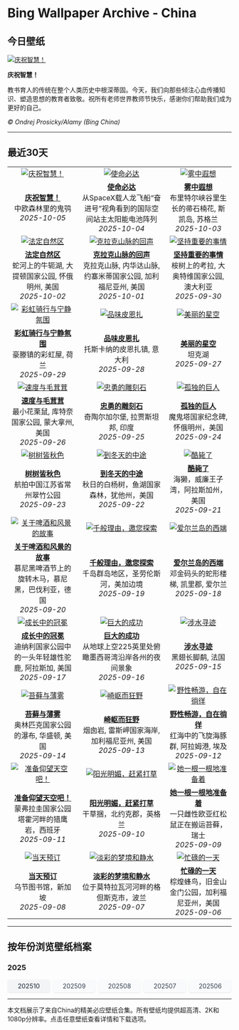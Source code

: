# Bing Wallpaper Archive - China

## 今日壁纸

[![庆祝智慧！](https://www.bing.com/th?id=OHR.TeacherOwl_ZH-CN8289875605_UHD.jpg&pid=hp&w=2560)](https://bing.codexun.com/cn/detail/20251005)

**庆祝智慧！**

教书育人的传统在整个人类历史中根深蒂固。今天，我们向那些倾注心血传播知识、塑造思想的教育者致敬。祝所有老师世界教师节快乐，感谢你们帮助我们成为更好的自己。

*© Ondrej Prosicky/Alamy (Bing China)*

---

## 最近30天

| | | |
|:---:|:---:|:---:|
| [![庆祝智慧！](https://www.bing.com/th?id=OHR.TeacherOwl_ZH-CN8289875605_UHD.jpg&pid=hp&w=2560)](https://bing.codexun.com/cn/detail/20251005) | [![使命必达](https://www.bing.com/th?id=OHR.DragonEndeavour_ZH-CN8160066040_UHD.jpg&pid=hp&w=2560)](https://bing.codexun.com/cn/detail/20251004) | [![雾中遐想](https://www.bing.com/th?id=OHR.SkyeHeather_ZH-CN2820283990_UHD.jpg&pid=hp&w=2560)](https://bing.codexun.com/cn/detail/20251003) | 
| **[庆祝智慧！](https://bing.codexun.com/cn/detail/20251005)**<br>中欧森林里的鬼鸮<br>*2025-10-05* | **[使命必达](https://bing.codexun.com/cn/detail/20251004)**<br>从SpaceX载人龙飞船“奋进号”视角看到的国际空间站主太阳能电池阵列<br>*2025-10-04* | **[雾中遐想](https://bing.codexun.com/cn/detail/20251003)**<br>布里特尔峡谷里生长的帚石楠花, 斯凯岛, 苏格兰<br>*2025-10-03* | 
| [![法定自然区](https://www.bing.com/th?id=OHR.OxbowBend_ZH-CN7211791969_UHD.jpg&pid=hp&w=2560)](https://bing.codexun.com/cn/detail/20251002) | [![克拉克山脉的回声](https://www.bing.com/th?id=OHR.YosemiteClark_ZH-CN7179533292_UHD.jpg&pid=hp&w=2560)](https://bing.codexun.com/cn/detail/20251001) | [![坚持重要的事情](https://www.bing.com/th?id=OHR.EucalyptusKoala_ZH-CN6942451940_UHD.jpg&pid=hp&w=2560)](https://bing.codexun.com/cn/detail/20250930) | 
| **[法定自然区](https://bing.codexun.com/cn/detail/20251002)**<br>蛇河上的牛轭湖, 大提顿国家公园, 怀俄明州, 美国<br>*2025-10-02* | **[克拉克山脉的回声](https://bing.codexun.com/cn/detail/20251001)**<br>克拉克山脉, 内华达山脉, 约塞米蒂国家公园, 加利福尼亚州, 美国<br>*2025-10-01* | **[坚持重要的事情](https://bing.codexun.com/cn/detail/20250930)**<br>桉树上的考拉, 大奥特维国家公园, 澳大利亚<br>*2025-09-30* | 
| [![彩虹骑行与宁静氛围](https://www.bing.com/th?id=OHR.HoutenHouses_ZH-CN6776452438_UHD.jpg&pid=hp&w=2560)](https://bing.codexun.com/cn/detail/20250929) | [![品味皮恩扎](https://www.bing.com/th?id=OHR.PienzaItaly_ZH-CN6564335348_UHD.jpg&pid=hp&w=2560)](https://bing.codexun.com/cn/detail/20250928) | [![美丽的星空](https://www.bing.com/th?id=OHR.TankLakes_ZH-CN6402368934_UHD.jpg&pid=hp&w=2560)](https://bing.codexun.com/cn/detail/20250927) | 
| **[彩虹骑行与宁静氛围](https://bing.codexun.com/cn/detail/20250929)**<br>豪滕镇的彩虹屋, 荷兰<br>*2025-09-29* | **[品味皮恩扎](https://bing.codexun.com/cn/detail/20250928)**<br>托斯卡纳的皮恩扎镇, 意大利<br>*2025-09-28* | **[美丽的星空](https://bing.codexun.com/cn/detail/20250927)**<br>坦克湖<br>*2025-09-27* | 
| [![速度与毛茸茸](https://www.bing.com/th?id=OHR.AutumnChipmunk_ZH-CN6224482683_UHD.jpg&pid=hp&w=2560)](https://bing.codexun.com/cn/detail/20250926) | [![忠勇的雕刻石](https://www.bing.com/th?id=OHR.FortChittorgarh_ZH-CN5999553283_UHD.jpg&pid=hp&w=2560)](https://bing.codexun.com/cn/detail/20250925) | [![孤独的巨人](https://www.bing.com/th?id=OHR.BearLodge_ZH-CN5880511888_UHD.jpg&pid=hp&w=2560)](https://bing.codexun.com/cn/detail/20250924) | 
| **[速度与毛茸茸](https://bing.codexun.com/cn/detail/20250926)**<br>最小花栗鼠, 库特奈国家公园, 蒙大拿州, 美国<br>*2025-09-26* | **[忠勇的雕刻石](https://bing.codexun.com/cn/detail/20250925)**<br>奇陶尔加尔堡, 拉贾斯坦邦, 印度<br>*2025-09-25* | **[孤独的巨人](https://bing.codexun.com/cn/detail/20250924)**<br>魔鬼塔国家纪念碑, 怀俄明州，美国<br>*2025-09-24* | 
| [![树树皆秋色](https://www.bing.com/th?id=OHR.AutumnalEquinoxY25_ZH-CN5692548297_UHD.jpg&pid=hp&w=2560)](https://bing.codexun.com/cn/detail/20250923) | [![到冬天的中途](https://www.bing.com/th?id=OHR.AspenEquinox_ZH-CN5474695693_UHD.jpg&pid=hp&w=2560)](https://bing.codexun.com/cn/detail/20250922) | [![酷毙了](https://www.bing.com/th?id=OHR.IceOtters_ZH-CN5393791969_UHD.jpg&pid=hp&w=2560)](https://bing.codexun.com/cn/detail/20250921) | 
| **[树树皆秋色](https://bing.codexun.com/cn/detail/20250923)**<br>航拍中国江苏省常州翠竹公园<br>*2025-09-23* | **[到冬天的中途](https://bing.codexun.com/cn/detail/20250922)**<br>秋日的白杨树，鱼湖国家森林，犹他州，美国<br>*2025-09-22* | **[酷毙了](https://bing.codexun.com/cn/detail/20250921)**<br>海獭，威廉王子湾，阿拉斯加州，美国<br>*2025-09-21* | 
| [![关于啤酒和风景的故事](https://www.bing.com/th?id=OHR.OktoberfestSwing_ZH-CN5270146600_UHD.jpg&pid=hp&w=2560)](https://bing.codexun.com/cn/detail/20250920) | [![千般理由，邀您探索](https://www.bing.com/th?id=OHR.ThousandIslands_ZH-CN3197750437_UHD.jpg&pid=hp&w=2560)](https://bing.codexun.com/cn/detail/20250919) | [![爱尔兰岛的西端](https://www.bing.com/th?id=OHR.DunquinIreland_ZH-CN1418844818_UHD.jpg&pid=hp&w=2560)](https://bing.codexun.com/cn/detail/20250918) | 
| **[关于啤酒和风景的故事](https://bing.codexun.com/cn/detail/20250920)**<br>慕尼黑啤酒节上的旋转木马，慕尼黑，巴伐利亚，德国<br>*2025-09-20* | **[千般理由，邀您探索](https://bing.codexun.com/cn/detail/20250919)**<br>千岛群岛地区，圣劳伦斯河，美加边境<br>*2025-09-19* | **[爱尔兰岛的西端](https://bing.codexun.com/cn/detail/20250918)**<br>邓金码头的蛇形楼梯, 凯里郡, 爱尔兰<br>*2025-09-18* | 
| [![成长中的冠冕](https://www.bing.com/th?id=OHR.YoungMoose_ZH-CN4639410217_UHD.jpg&pid=hp&w=2560)](https://bing.codexun.com/cn/detail/20250917) | [![巨大的成功](https://www.bing.com/th?id=OHR.OzoneEarth_ZH-CN0993915980_UHD.jpg&pid=hp&w=2560)](https://bing.codexun.com/cn/detail/20250916) | [![涉水寻迹](https://www.bing.com/th?id=OHR.Echasse_ZH-CN0670369582_UHD.jpg&pid=hp&w=2560)](https://bing.codexun.com/cn/detail/20250915) | 
| **[成长中的冠冕](https://bing.codexun.com/cn/detail/20250917)**<br>迪纳利国家公园中的一头年轻雄性驼鹿, 阿拉斯加, 美国<br>*2025-09-17* | **[巨大的成功](https://bing.codexun.com/cn/detail/20250916)**<br>从地球上空225英里处俯瞰墨西哥湾沿岸各州的夜间景象<br>*2025-09-16* | **[涉水寻迹](https://bing.codexun.com/cn/detail/20250915)**<br>黑翅长脚鹬, 法国<br>*2025-09-15* | 
| [![苔藓与薄雾](https://www.bing.com/th?id=OHR.HohWaterfall_ZH-CN0297269806_UHD.jpg&pid=hp&w=2560)](https://bing.codexun.com/cn/detail/20250914) | [![崎岖而狂野](https://www.bing.com/th?id=OHR.PointReyesSeashore_ZH-CN0076789582_UHD.jpg&pid=hp&w=2560)](https://bing.codexun.com/cn/detail/20250913) | [![野性畅游，自在徜徉](https://www.bing.com/th?id=OHR.SpinnerDolphins_ZH-CN9731341241_UHD.jpg&pid=hp&w=2560)](https://bing.codexun.com/cn/detail/20250912) | 
| **[苔藓与薄雾](https://bing.codexun.com/cn/detail/20250914)**<br>奥林匹克国家公园的瀑布, 华盛顿, 美国<br>*2025-09-14* | **[崎岖而狂野](https://bing.codexun.com/cn/detail/20250913)**<br>烟囱岩, 雷斯岬国家海岸, 加利福尼亚州, 美国<br>*2025-09-13* | **[野性畅游，自在徜徉](https://bing.codexun.com/cn/detail/20250912)**<br>红海中的飞旋海豚群, 阿拉姆港, 埃及<br>*2025-09-12* | 
| [![准备仰望天空吧！](https://www.bing.com/th?id=OHR.ExtremaduraJamon_ZH-CN1559355133_UHD.jpg&pid=hp&w=2560)](https://bing.codexun.com/cn/detail/20250911) | [![阳光明媚，赶紧打草](https://www.bing.com/th?id=OHR.YorkshireHay_ZH-CN9097986997_UHD.jpg&pid=hp&w=2560)](https://bing.codexun.com/cn/detail/20250910) | [![她一根一根地准备着](https://www.bing.com/th?id=OHR.SwissSquirrel_ZH-CN1499344455_UHD.jpg&pid=hp&w=2560)](https://bing.codexun.com/cn/detail/20250909) | 
| **[准备仰望天空吧！](https://bing.codexun.com/cn/detail/20250911)**<br>蒙弗拉圭国家公园塔霍河畔的猎鹰岩，西班牙<br>*2025-09-11* | **[阳光明媚，赶紧打草](https://bing.codexun.com/cn/detail/20250910)**<br>干草捆，北约克郡，英格兰<br>*2025-09-10* | **[她一根一根地准备着](https://bing.codexun.com/cn/detail/20250909)**<br>一只雌性欧亚红松鼠正在搬运苔藓，瑞士<br>*2025-09-09* | 
| [![当天预订](https://www.bing.com/th?id=OHR.OrchardLibrary_ZH-CN3578982798_UHD.jpg&pid=hp&w=2560)](https://bing.codexun.com/cn/detail/20250908) | [![淡彩的梦境和静水](https://www.bing.com/th?id=OHR.BlueGdansk_ZH-CN3328928509_UHD.jpg&pid=hp&w=2560)](https://bing.codexun.com/cn/detail/20250907) | [![忙碌的一天](https://www.bing.com/th?id=OHR.RufousHummer_ZH-CN1777072350_UHD.jpg&pid=hp&w=2560)](https://bing.codexun.com/cn/detail/20250906) | 
| **[当天预订](https://bing.codexun.com/cn/detail/20250908)**<br>乌节图书馆，新加坡<br>*2025-09-08* | **[淡彩的梦境和静水](https://bing.codexun.com/cn/detail/20250907)**<br>位于莫特拉瓦河河畔的格但斯克市，波兰<br>*2025-09-07* | **[忙碌的一天](https://bing.codexun.com/cn/detail/20250906)**<br>棕煌蜂鸟，旧金山金门公园，加利福尼亚州，美国<br>*2025-09-06* | 


---

## 按年份浏览壁纸档案

### 2025
<div style="display: grid; grid-template-columns: repeat(auto-fit, minmax(80px, 1fr)); gap: 6px; margin: 12px 0;">
<a href="https://bing.codexun.com/cn/archive/202510" style="padding: 6px 12px; font-size: 14px; border-radius: 6px; box-shadow: 0 1px 2px rgba(0,0,0,0.1); background-color: #f3f4f6; color: #374151; text-decoration: none; text-align: center; transition: background-color 0.2s ease; font-weight: 500;">202510</a>
<a href="https://bing.codexun.com/cn/archive/202509" style="padding: 6px 12px; font-size: 14px; border-radius: 6px; box-shadow: 0 1px 2px rgba(0,0,0,0.1); background-color: #f9fafb; color: #374151; text-decoration: none; text-align: center; transition: background-color 0.2s ease;">202509</a>
<a href="https://bing.codexun.com/cn/archive/202508" style="padding: 6px 12px; font-size: 14px; border-radius: 6px; box-shadow: 0 1px 2px rgba(0,0,0,0.1); background-color: #f9fafb; color: #374151; text-decoration: none; text-align: center; transition: background-color 0.2s ease;">202508</a>
<a href="https://bing.codexun.com/cn/archive/202507" style="padding: 6px 12px; font-size: 14px; border-radius: 6px; box-shadow: 0 1px 2px rgba(0,0,0,0.1); background-color: #f9fafb; color: #374151; text-decoration: none; text-align: center; transition: background-color 0.2s ease;">202507</a>
<a href="https://bing.codexun.com/cn/archive/202506" style="padding: 6px 12px; font-size: 14px; border-radius: 6px; box-shadow: 0 1px 2px rgba(0,0,0,0.1); background-color: #f9fafb; color: #374151; text-decoration: none; text-align: center; transition: background-color 0.2s ease;">202506</a>
</div>



---

本文档展示了来自China的精美必应壁纸合集。所有壁纸均提供超高清、2K和1080p分辨率。点击任意壁纸查看详情和下载选项。
